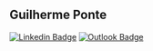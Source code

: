 ## Guilherme Ponte

[![Linkedin Badge](https://img.shields.io/badge/LinkedIn-0077B5?style=flat-square&logo=linkedin&logoColor=white&link=https://www.linkedin.com/in/guilhermeponte7/)](https://www.linkedin.com/in/guilhermeponte7/)
[![Outlook Badge](https://img.shields.io/badge/-guilhermescponte@hotmail.com-0078D4?style=flat-square&logo=microsoft-outlook&logoColor=white&link=mailto:guilhermescponte@hotmail.com)](mailto:guilhermescponte@hotmail.com)

